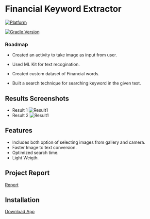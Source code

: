 # Financial Keyword Extractor
[![Platform](https://img.shields.io/badge/platform-Android-yellow.svg)](https://www.android.com)

[![Gradle Version](https://img.shields.io/badge/gradle-7.2-green.svg)](https://docs.gradle.org/current/release-notes)

### Roadmap

- Created an activity to take image as input from user.

- Used ML Kit for text recogination.

- Created custom dataset of Financial words.

- Built a search technique for searching keyword in the given text.



## Results Screenshots

- Result 1
![Result1](https://drive.google.com/uc?export=view&id=1_1a4CohJr-yqXZ2m8werYDa2IcTDOyNd)
- Result 2
![Result1](https://drive.google.com/uc?export=view&id=1MuKhQHBlQIfvVNtF8K3bFPjckGffhaE9)

## Features

- Includes both option of selecting images from gallery and camera.
- Faster Image to text conversion. 
- Optimized search time.
- Light Weigth.


## Project Report
[Report](https://drive.google.com/file/d/1B0lYhUV1FxoeEznj4w2ejCt3IkchPU0y/view?usp=sharing)


## Installation

[Download App](https://drive.google.com/uc?export=view&id=1Fm6olA3NUApJ3U_PQAc_lfDLeNXk0ZNs)

    
